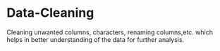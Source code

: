 # Data-Cleaning
Cleaning unwanted columns, characters, renaming columns,etc. which helps in better understanding of the data for further analysis.
